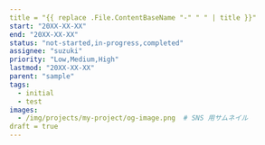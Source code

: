 ```yaml
---
title = "{{ replace .File.ContentBaseName "-" " " | title }}"
start: "20XX-XX-XX"
end: "20XX-XX-XX"
status: "not-started,in-progress,completed"
assignee: "suzuki"
priority: "Low,Medium,High"
lastmod: "20XX-XX-XX"
parent: "sample"
tags:
  - initial
  - test
images:
  - /img/projects/my-project/og-image.png  # SNS 用サムネイル
draft = true
---
```

